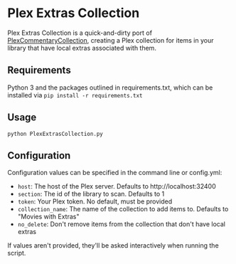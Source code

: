 # Plex Extras Collection

Plex Extras Collection is a quick-and-dirty port of [PlexCommentaryCollection](https://github.com/danrahn/PlexCommentaryCollection), creating a Plex collection for items in your library that have local extras associated with them.

## Requirements

Python 3 and the packages outlined in requirements.txt, which can be installed via `pip install -r requirements.txt`

## Usage

`python PlexExtrasCollection.py`

## Configuration
Configuration values can be specified in the command line or config.yml:

* `host`: The host of the Plex server. Defaults to http://localhost:32400
* `section`: The id of the library to scan. Defaults to 1
* `token`: Your Plex token. No default, must be provided
* `collection_name`: The name of the collection to add items to. Defaults to "Movies with Extras"
* `no_delete`: Don't remove items from the collection that don't have local extras

If values aren't provided, they'll be asked interactively when running the script.
